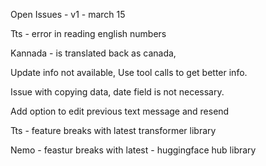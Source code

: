 Open Issues - v1 - march 15

Tts - error in reading english numbers

Kannada - is translated back as canada, 

Update info not available, 
Use tool calls to get better info.


Issue with copying data, date field is not necessary. 

Add option to edit previous text message and resend 

Tts - feature breaks with latest transformer library

Nemo - feastur breaks with latest - huggingface hub library 


